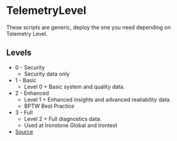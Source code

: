 # TelemetryLevel
These scripts are generic, deploy the one you need depending on Telemetry Level.

## Levels
* 0 - Security
  * Security data only
* 1 - Basic
  * Level 0 + Basic system and quality data.
* 2 - Enhanced
  * Level 1 + Enhanced insights and advanced realiability data.
  * BPTW Best Practice
* 3 - Full
  * Level 2 + Full diagnostics data.
  * Used at Ironstone Global and Irontest
* [Source](https://docs.microsoft.com/en-us/windows/configuration/configure-windows-telemetry-in-your-organization#telemetry-levels)
